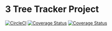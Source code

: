 # 3 Tree Tracker Project

[![CircleCI](https://circleci.com/gh/bettblake08/Longrich/tree/master.svg?style=svg)](https://circleci.com/gh/bettblake08/Longrich/tree/master)
[![Coverage Status](https://coveralls.io/repos/github/bettblake08/Longrich/badge.svg?branch=master)](https://coveralls.io/github/bettblake08/Longrich?branch=master)
[![Coverage Status](https://coveralls.io/repos/github/bettblake08/Longrich/badge.svg?branch=master)](https://coveralls.io/github/bettblake08/Longrich?branch=master)